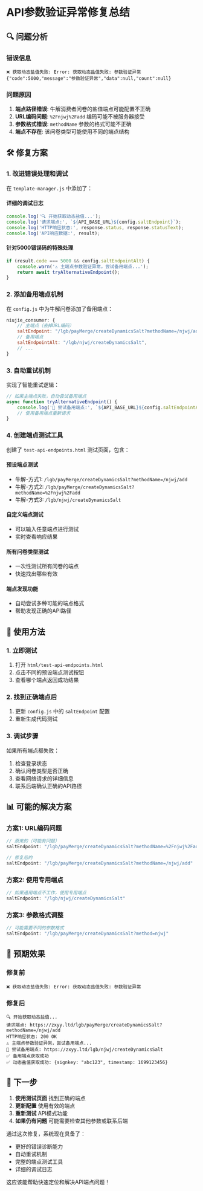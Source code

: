 # API参数验证异常修复总结

## 🔍 问题分析

### 错误信息
```
❌ 获取动态盐值失败: Error: 获取动态盐值失败: 参数验证异常
{"code":5000,"message":"参数验证异常","data":null,"count":null}
```

### 问题原因
1. **端点路径错误**: 牛解消费者问卷的盐值端点可能配置不正确
2. **URL编码问题**: `%2Fnjwj%2Fadd` 编码可能不被服务器接受
3. **参数格式错误**: `methodName` 参数的格式可能不正确
4. **端点不存在**: 该问卷类型可能使用不同的端点结构

## 🛠️ 修复方案

### 1. 改进错误处理和调试
在 `template-manager.js` 中添加了：

#### 详细的调试日志
```javascript
console.log('🔍 开始获取动态盐值...');
console.log('请求端点:', `${API_BASE_URL}${config.saltEndpoint}`);
console.log('HTTP响应状态:', response.status, response.statusText);
console.log('API响应数据:', result);
```

#### 针对5000错误码的特殊处理
```javascript
if (result.code === 5000 && config.saltEndpointAlt) {
    console.warn('⚠️ 主端点参数验证异常，尝试备用端点...');
    return await tryAlternativeEndpoint();
}
```

### 2. 添加备用端点机制
在 `config.js` 中为牛解问卷添加了备用端点：

```javascript
niujie_consumer: {
    // 主端点（去掉URL编码）
    saltEndpoint: "/lgb/payMerge/createDynamicsSalt?methodName=/njwj/add",
    // 备用端点
    saltEndpointAlt: "/lgb/njwj/createDynamicsSalt",
    // ...
}
```

### 3. 自动重试机制
实现了智能重试逻辑：

```javascript
// 如果主端点失败，自动尝试备用端点
async function tryAlternativeEndpoint() {
    console.log('🔄 尝试备用端点:', `${API_BASE_URL}${config.saltEndpointAlt}`);
    // 使用备用端点重新请求
}
```

### 4. 创建端点测试工具
创建了 `test-api-endpoints.html` 测试页面，包含：

#### 预设端点测试
- 牛解-方式1: `/lgb/payMerge/createDynamicsSalt?methodName=/njwj/add`
- 牛解-方式2: `/lgb/payMerge/createDynamicsSalt?methodName=%2Fnjwj%2Fadd`
- 牛解-方式3: `/lgb/njwj/createDynamicsSalt`

#### 自定义端点测试
- 可以输入任意端点进行测试
- 实时查看响应结果

#### 所有问卷类型测试
- 一次性测试所有问卷的端点
- 快速找出哪些有效

#### 端点发现功能
- 自动尝试多种可能的端点格式
- 帮助发现正确的API路径

## 🔧 使用方法

### 1. 立即测试
1. 打开 `html/test-api-endpoints.html`
2. 点击不同的预设端点测试按钮
3. 查看哪个端点返回成功结果

### 2. 找到正确端点后
1. 更新 `config.js` 中的 `saltEndpoint` 配置
2. 重新生成代码测试

### 3. 调试步骤
如果所有端点都失败：
1. 检查登录状态
2. 确认问卷类型是否正确
3. 查看网络请求的详细信息
4. 联系后端确认正确的API路径

## 📊 可能的解决方案

### 方案1: URL编码问题
```javascript
// 原来的（可能有问题）
saltEndpoint: "/lgb/payMerge/createDynamicsSalt?methodName=%2Fnjwj%2Fadd"

// 修复后的
saltEndpoint: "/lgb/payMerge/createDynamicsSalt?methodName=/njwj/add"
```

### 方案2: 使用专用端点
```javascript
// 如果通用端点不工作，使用专用端点
saltEndpoint: "/lgb/njwj/createDynamicsSalt"
```

### 方案3: 参数格式调整
```javascript
// 可能需要不同的参数格式
saltEndpoint: "/lgb/payMerge/createDynamicsSalt?method=njwj"
```

## 🎯 预期效果

### 修复前
```
❌ 获取动态盐值失败: Error: 获取动态盐值失败: 参数验证异常
```

### 修复后
```
🔍 开始获取动态盐值...
请求端点: https://zxyy.ltd/lgb/payMerge/createDynamicsSalt?methodName=/njwj/add
HTTP响应状态: 200 OK
⚠️ 主端点参数验证异常，尝试备用端点...
🔄 尝试备用端点: https://zxyy.ltd/lgb/njwj/createDynamicsSalt
✅ 备用端点获取成功
✅ 动态盐值获取成功: {signkey: "abc123", timestamp: 1699123456}
```

## 🚀 下一步

1. **使用测试页面** 找到正确的端点
2. **更新配置** 使用有效的端点
3. **重新测试** API模式功能
4. **如果仍有问题** 可能需要检查其他参数或联系后端

通过这次修复，系统现在具备了：
- 更好的错误诊断能力
- 自动重试机制
- 完整的端点测试工具
- 详细的调试日志

这应该能帮助快速定位和解决API端点问题！
